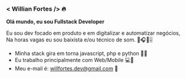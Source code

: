 ### < Willian Fortes /> 🔥

**Olá mundo, eu sou Fullstack Developer**

Eu sou dev focado em produto e em digitalizar e automatizar negócios,<br/>
Na horas vagas eu sou baixista e/ou técnico de som. 🎵🎧🎸🎚

- Minha stack gira em torna javascript, php e python 👨‍💻
- Eu trabalho principalmente com Web/Mobile 💻📱
- Meu e-mail é: willfortes.dev@gmail.com 📩

